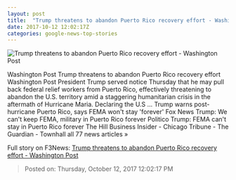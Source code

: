 ```yaml
---
layout: post
title:  "Trump threatens to abandon Puerto Rico recovery effort - Washington Post"
date: 2017-10-12 12:02:17Z
categories: google-news-top-stories
---
```


![Trump threatens to abandon Puerto Rico recovery effort - Washington Post](https://img.washingtonpost.com/rf/image_1484w/2010-2019/WashingtonPost/2017/10/09/National-Politics/Images/t_Was_from_Latin_America_Photo_Gallery_51915-8960e-3883.jpg?t=20170517)

Washington Post Trump threatens to abandon Puerto Rico recovery effort Washington Post President Trump served notice Thursday that he may pull back federal relief workers from Puerto Rico, effectively threatening to abandon the U.S. territory amid a staggering humanitarian crisis in the aftermath of Hurricane Maria. Declaring the U.S ... Trump warns post-hurricane Puerto Rico, says FEMA won't stay 'forever' Fox News Trump: We can't keep FEMA, military in Puerto Rico forever Politico Trump: FEMA can't stay in Puerto Rico forever The Hill Business Insider - Chicago Tribune - The Guardian - Townhall all 77 news articles »


Full story on F3News: [Trump threatens to abandon Puerto Rico recovery effort - Washington Post](http://www.f3nws.com/n/2HGD3D)

> Posted on: Thursday, October 12, 2017 12:02:17 PM
